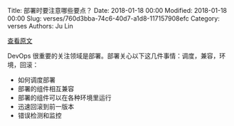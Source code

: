 Title: 部署时要注意哪些要点？
Date: 2018-01-18 00:00
Modified: 2018-01-18 00:00
Slug: verses/760d3bba-74c6-40d7-a1d8-117157908efc
Category: verses
Authors: Ju Lin

[查看原文](https://airbrake.io/blog/devops/improve-deployments-devops)

DevOps 很重要的关注领域是部署。部署关心以下这几件事情：调度，兼容，环境，回滚：

* 如何调度部署
* 部署的组件相互兼容
* 部署的组件可以在各种环境里运行
* 迅速回滚到前一版本
* 错误检测和监控